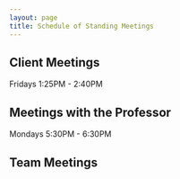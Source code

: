 ```yaml
---
layout: page
title: Schedule of Standing Meetings
---
```


## Client Meetings
Fridays 1:25PM - 2:40PM

## Meetings with the Professor
Mondays 5:30PM - 6:30PM

## Team Meetings
